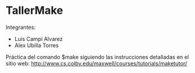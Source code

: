 # TallerMake

Integrantes:

- Luis Campi Alvarez
- Alex Ubilla Torres

Práctica del comando $make siguiendo las instrucciones detalladas en el sitio web: http://www.cs.colby.edu/maxwell/courses/tutorials/maketutor/
